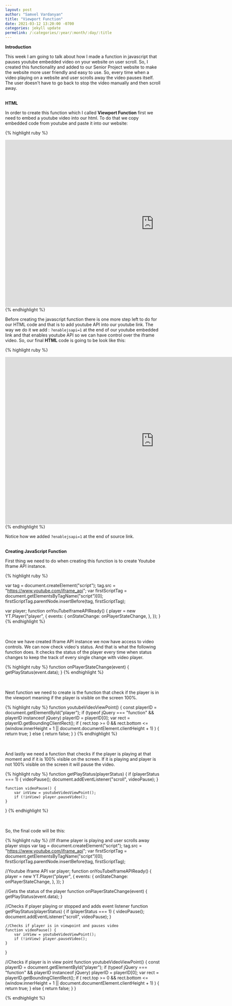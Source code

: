 ```yaml
---
layout: post
author: "Samvel Vardanyan"
title: "Viewport Function"
date: 2021-03-12 13:20:00 -0700
categories: jekyll update
permelink: /:categories/:year/:month/:day/:title
---
```


**Introduction**

This week I am going to talk about how I made a function in javascript that pauses youtube embedded video on your website on user scroll. So, I created this functionality and added to our Senior Project website to make the website more user friendly and easy to use. So, every time when a video playing on a website and user scrolls away the video pauses itself. The user doesn't have to go back to stop the video manually and then scroll away.

\
**HTML**

In order to create this function which I called **Viewport Function** first we need to embed a youtube video into our html. To do that we copy embedded code from youtube and paste it into our website:

{% highlight ruby %}

<iframe
id="player"
width="958"
height="539"
src="https://www.youtube.com/embed/RQxxYJmF0cw"
title="YouTube video player"
frameborder="0"
allow="accelerometer; autoplay; clipboard-write; encrypted-media; gyroscope; picture-in-picture"
allowfullscreen>
</iframe>
 {% endhighlight %}

Before creating the javascript function there is one more step left to do for our HTML code and that is to add youtube API into our youtube link. The way we do it we add : `?enablejsapi=1` at the end of our youtube embedded link and that enables youtube API so we can have control over the iframe video. So, our final **HTML** code is going to be look like this:

{% highlight ruby %}

<iframe
id="player"
width="958"
height="539"
src="https://www.youtube.com/embed/RQxxYJmF0cw?enablejsapi=1"
title="YouTube video player"
frameborder="0"
allow="accelerometer; autoplay; clipboard-write; encrypted-media; gyroscope; picture-in-picture"
allowfullscreen>
</iframe>
 {% endhighlight %}

Notice how we added `?enablejsapi=1` at the end of source link.

\
**Creating JavaScript Function**

First thing we need to do when creating this function is to create Youtube Iframe API instance.

{% highlight ruby %}

var tag = document.createElement("script");
tag.src = "https://www.youtube.com/iframe_api";
var firstScriptTag = document.getElementsByTagName("script")[0];
firstScriptTag.parentNode.insertBefore(tag, firstScriptTag);

var player;
function onYouTubeIframeAPIReady() {
player = new YT.Player("player", {
events: {
onStateChange: onPlayerStateChange,
},
});
}
{% endhighlight %}


\
\
Once we have created Iframe API instance we now have access to video controls. We can now check video's status. And that is what the following function does. It checks the status of the player every time when status changes to keep the track of every single change with video player.

{% highlight ruby %}
function onPlayerStateChange(event) {
getPlayStatus(event.data);
}
{% endhighlight %}

\
\
Next function we need to create is the function that check if the player is in the viewport meaning if the player is visible on the screen 100%.

{% highlight ruby %}
function youtubeVideoViewPoint() {
const playerID = document.getElementById("player");
if (typeof jQuery === "function" && playerID instanceof jQuery)
playerID = playerID[0];
var rect = playerID.getBoundingClientRect();
if (
rect.top >= 0 &&
rect.bottom <=
(window.innerHeight + 1 || document.documentElement.clientHeight + 1)
) {
return true;
} else {
return false;
}
}
{% endhighlight %}

\
\
And lastly we need a function that checks if the player is playing at that moment and if it is 100% visible on the screen. If it is playing and player is not 100% visible on the screen it will pause the video.

{% highlight ruby %}
function getPlayStatus(playerStatus) {
	if (playerStatus === 1) {
		videoPause();
		document.addEventListener("scroll", videoPause);
	}

	
	function videoPause() {
		var inView = youtubeVideoViewPoint();
		if (!inView) player.pauseVideo();
	}
}
{% endhighlight %}

\
\
So, the final code will be this:

{% highlight ruby %}
//If iframe player is playing and user scrolls away player stops
var tag = document.createElement("script");
tag.src = "https://www.youtube.com/iframe_api";
var firstScriptTag = document.getElementsByTagName("script")[0];
firstScriptTag.parentNode.insertBefore(tag, firstScriptTag);

//Youtube iframe API
var player;
function onYouTubeIframeAPIReady() {
	player = new YT.Player("player", {
		events: {
			onStateChange: onPlayerStateChange,
		},
	});
}

//Gets the status of the player
function onPlayerStateChange(event) {
	getPlayStatus(event.data);
}

//Checks if player playing or stopped and adds event listener
function getPlayStatus(playerStatus) {
	if (playerStatus === 1) {
		videoPause();
		document.addEventListener("scroll", videoPause);
	}

	//Checks if player is in viewpoint and pauses video
	function videoPause() {
		var inView = youtubeVideoViewPoint();
		if (!inView) player.pauseVideo();
	}
}

//Checks if player is in view point
function youtubeVideoViewPoint() {
	const playerID = document.getElementById("player");
	if (typeof jQuery === "function" && playerID instanceof jQuery)
		playerID = playerID[0];
	var rect = playerID.getBoundingClientRect();
	if (
		rect.top >= 0 &&
		rect.bottom <=
			(window.innerHeight + 1 || document.documentElement.clientHeight + 1)
	) {
		return true;
	} else {
		return false;
	}
}

{% endhighlight %}